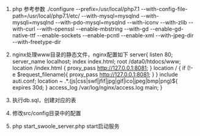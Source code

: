 1. php 参考参数
./configure --prefix=/usr/local/php7.1 --with-config-file-path=/usr/local/php7.1/etc/ --with-mysql=mysqlnd --with-mysqli=mysqlnd --with-pdo-mysql=mysqlnd  --with-iconv --with-zlib --with-curl --with-openssl --enable-mbstring --with-gd --enable-gd-native-ttf --enable-sockets --enable-pcntl --enable-xml --with-jpeg-dir --with-freetype-dir

2. nginx处理www目录的静态文件，nginx配置如下
server{
    listen       80;
    server_name  localhost;
    index index.html;
    root  /data0/htdocs/www;
    location /index.html {
        proxy_pass http://127.0.0.1:8081;
    }
    location / {
        if (!-e $request_filename){
            proxy_pass http://127.0.0.1:8081;
        }
    }
    include auti.conf;
    location ~ .*\.(js|css|swf|jfif|jpg|gif|ico|jpeg|bmp|png)${
      expires      30d;
    }
    access_log  /var/log/nginx/access.log  main;
}
  
3. 执行db.sql，创建对应的表
4. 修改src/config目录中的配置
5. php start_swoole_server.php start启动服务